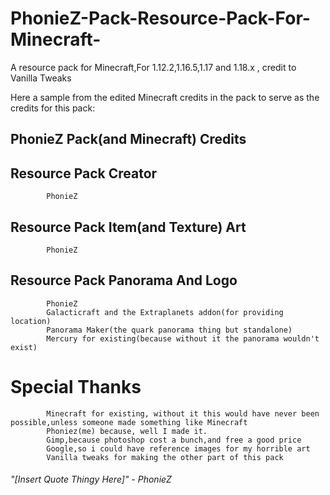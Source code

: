 # PhonieZ-Pack-Resource-Pack-For-Minecraft-

A resource pack for Minecraft,For 1.12.2,1.16.5,1.17 and 1.18.x , credit to Vanilla Tweaks

Here a sample from the edited Minecraft credits in the pack to serve as the credits for this pack:

## PhonieZ Pack(and Minecraft) Credits


## Resource Pack Creator

            PhonieZ

## Resource Pack Item(and Texture) Art

            PhonieZ

## Resource Pack Panorama And Logo

            PhonieZ
            Galacticraft and the Extraplanets addon(for providing location)
            Panorama Maker(the quark panorama thing but standalone)
            Mercury for existing(because without it the panorama wouldn't exist)

# Special Thanks

            Minecraft for existing, without it this would have never been possible,unless someone made something like Minecraft
            Phoniez(me) because, well I made it.
            Gimp,because photoshop cost a bunch,and free a good price
            Google,so i could have reference images for my horrible art
            Vanilla tweaks for making the other part of this pack


###### "[Insert Quote Thingy Here]" - PhonieZ

